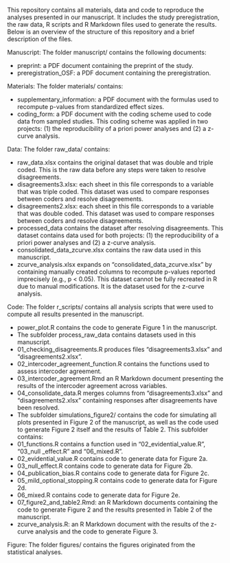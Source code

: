 This repository contains all materials, data and code to reproduce the analyses presented in our manuscript. It includes the study preregistration, the raw data, R scripts and R Markdown files used to generate the results. Below is an overview of the structure of this repository and a brief description of the files.

Manuscript:
The folder manuscript/ contains the following documents:
-	preprint: a PDF document containing the preprint of the study. 
-	preregistration_OSF: a PDF document containing the preregistration.

Materials:
The folder materials/ contains:
-	supplementary_information: a PDF document with the formulas used to recompute p-values from standardized effect sizes.
-	coding_form: a PDF document with the coding scheme used to code data from sampled studies. This coding scheme was applied in two projects: (1) the reproducibility of a priori power analyses and (2) a z-curve analysis.

Data:
The folder raw_data/ contains:
-	raw_data.xlsx contains the original dataset that was double and triple coded. This is the raw data before any steps were taken to resolve disagreements.
-	disagreements3.xlsx: each sheet in this file corresponds to a variable that was triple coded. This dataset was used to compare responses between coders and resolve disagreements.
-	disagreements2.xlsx: each sheet in this file corresponds to a variable that was double coded. This dataset was used to compare responses between coders and resolve disagreements.
-	processed_data contains the dataset after resolving disagreements. This dataset contains data used for both projects: (1) the reproducibility of a priori power analyses and (2) a z-curve analysis.
-	consolidated_data_zcurve.xlsx contains the raw data used in this manuscript.
-	zcurve_analysis.xlsx expands on “consolidated_data_zcurve.xlsx” by containing manually created columns to recompute p-values reported imprecisely (e.g., p < 0.05). This dataset cannot be fully recreated in R due to manual modifications. It is the dataset used for the z-curve analysis.

Code:
The folder r_scripts/ contains all analysis scripts that were used to compute all results presented in the manuscript.
-	power_plot.R contains the code to generate Figure 1 in the manuscript.
-	The subfolder process_raw_data contains datasets used in this manuscript.
-	01_checking_disagreements.R produces files “disagreements3.xlsx” and “disagreements2.xlsx”.
-	02_intercoder_agreement_function.R contains the functions used to assess intercoder agreement.
-	03_intercoder_agreement.Rmd an R Markdown document presenting the results of the intercoder agreement across variables.
-	04_consolidate_data.R merges columns from “disagreements3.xlsx” and “disagreements2.xlsx” containing responses after disagreements have been resolved.
-	The subfolder simulations_figure2/ contains the code for simulating all plots presented in Figure 2 of the manuscript, as well as the code used to generate Figure 2 itself and the results of Table 2. This subfolder contains:
-	01_functions.R contains a function used in “02_evidential_value.R”, “03_null _effect.R” and “06_mixed.R”.
-	02_evidential_value.R contains code to generate data for Figure 2a.
-	03_null_effect.R contains code to generate data for Figure 2b.
-	04_publication_bias.R contains code to generate data for Figure 2c.
-	05_mild_optional_stopping.R contains code to generate data for Figure 2d.
-	06_mixed.R contains code to generate data for Figure 2e.
-	07_figure2_and_table2.Rmd: an R Markdown documents containing the code to generate Figure 2 and the results presented in Table 2 of the manuscript.
-	zcurve_analysis.R: an R Markdown document with the results of the z-curve analysis and the code to generate Figure 3.

Figure: 
The folder figures/ contains the figures originated from the statistical analyses.
 	
